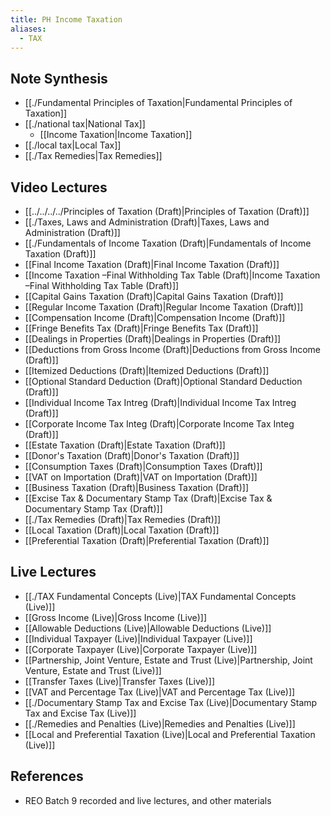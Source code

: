 ```yaml
---
title: PH Income Taxation
aliases:
  - TAX
---
```


## Note Synthesis
- [[./Fundamental Principles of Taxation|Fundamental Principles of Taxation]]
- [[./national tax|National Tax]]
	- [[Income Taxation|Income Taxation]]
- [[./local tax|Local Tax]]
- [[./Tax Remedies|Tax Remedies]]
## Video Lectures
- [[../../../../Principles of Taxation (Draft)|Principles of Taxation (Draft)]]
- [[./Taxes, Laws and Administration (Draft)|Taxes, Laws and Administration (Draft)]]
- [[./Fundamentals of Income Taxation (Draft)|Fundamentals of Income Taxation (Draft)]]
- [[Final Income Taxation (Draft)|Final Income Taxation (Draft)]]
- [[Income Taxation –Final Withholding Tax Table (Draft)|Income Taxation –Final Withholding Tax Table (Draft)]]
- [[Capital Gains Taxation (Draft)|Capital Gains Taxation (Draft)]]
- [[Regular Income Taxation (Draft)|Regular Income Taxation (Draft)]]
- [[Compensation Income (Draft)|Compensation Income (Draft)]]
- [[Fringe Benefits Tax (Draft)|Fringe Benefits Tax (Draft)]]
- [[Dealings in Properties (Draft)|Dealings in Properties (Draft)]]
- [[Deductions from Gross Income (Draft)|Deductions from Gross Income (Draft)]]
- [[Itemized Deductions (Draft)|Itemized Deductions (Draft)]]
- [[Optional Standard Deduction (Draft)|Optional Standard Deduction (Draft)]]
- [[Individual Income Tax Intreg (Draft)|Individual Income Tax Intreg (Draft)]]
- [[Corporate Income Tax Integ (Draft)|Corporate Income Tax Integ (Draft)]]
- [[Estate Taxation (Draft)|Estate Taxation (Draft)]]
- [[Donor's Taxation (Draft)|Donor's Taxation (Draft)]]
- [[Consumption Taxes (Draft)|Consumption Taxes (Draft)]]
- [[VAT on Importation (Draft)|VAT on Importation (Draft)]]
- [[Business Taxation (Draft)|Business Taxation (Draft)]]
- [[Excise Tax & Documentary Stamp Tax (Draft)|Excise Tax & Documentary Stamp Tax (Draft)]]
- [[./Tax Remedies (Draft)|Tax Remedies (Draft)]]
- [[Local Taxation (Draft)|Local Taxation (Draft)]]
- [[Preferential Taxation (Draft)|Preferential Taxation (Draft)]]
## Live Lectures
- [[./TAX Fundamental Concepts (Live)|TAX Fundamental Concepts (Live)]]
- [[Gross Income (Live)|Gross Income (Live)]]
- [[Allowable Deductions (Live)|Allowable Deductions (Live)]]
- [[Individual Taxpayer (Live)|Individual Taxpayer (Live)]]
- [[Corporate Taxpayer (Live)|Corporate Taxpayer (Live)]]
- [[Partnership, Joint Venture, Estate and Trust (Live)|Partnership, Joint Venture, Estate and Trust (Live)]]
- [[Transfer Taxes (Live)|Transfer Taxes (Live)]]
- [[VAT and Percentage Tax (Live)|VAT and Percentage Tax (Live)]]
- [[./Documentary Stamp Tax and Excise Tax (Live)|Documentary Stamp Tax and Excise Tax (Live)]]
- [[./Remedies and Penalties (Live)|Remedies and Penalties (Live)]]
- [[Local and Preferential Taxation (Live)|Local and Preferential Taxation (Live)]]
## References
- REO Batch 9 recorded and live lectures, and other materials
